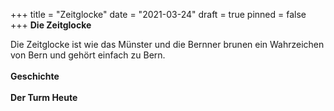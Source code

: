 +++
title = "Zeitglocke"
date = "2021-03-24"
draft = true
pinned = false
+++
**Die Zeitglocke**

Die Zeitglocke ist wie das Münster und die Bernner brunen ein Wahrzeichen von Bern und gehört einfach zu Bern. \
\
**Geschichte**\
\
**Der Turm Heute**